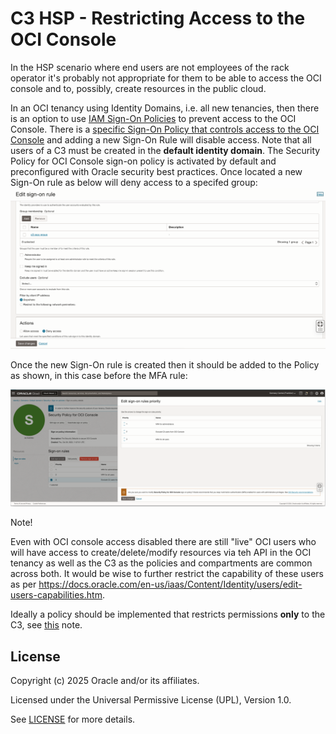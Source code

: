 # C3 HSP - Restricting Access to the OCI Console

In the HSP scenario where end users are not employees of the rack
operator it's probably not appropriate for them to be able to access the
OCI console and to, possibly, create resources in the public cloud.

In an OCI tenancy using Identity Domains, i.e. all new tenancies, then
there is an option to use [IAM Sign-On
Policies](https://docs.oracle.com/en-us/iaas/Content/Identity/signonpolicies/managingsignonpolicies.htm#understand-sign-policies)
to prevent access to the OCI Console. There is a [specific Sign-On
Policy that controls access to the OCI
Console](https://docs.oracle.com/en-us/iaas/Content/Identity/signonpolicies/managingsignonpolicies.htm#understand-sign-policies__securitypolicy-console-signonpolicy)
and adding a new Sign-On Rule will disable access. Note that all users
of a C3 must be created in the **default identity domain**. The Security
Policy for OCI Console sign-on policy is activated by default and
preconfigured with Oracle security best practices. Once located a new
Sign-On rule as below will deny access to a specifed group:  
![](./files/media/image1.png)

Once the new Sign-On rule is created then it should be added to the
Policy as shown, in this case before the MFA rule: 

![](./files/media/image2.png)

Note!

Even with OCI console access disabled there are still "live" OCI users
who will have access to create/delete/modify resources via teh API in the OCI tenancy
as well as the C3 as the policies and compartments are common across
both. It would be wise to further restrict the capability of these users
as per
<https://docs.oracle.com/en-us/iaas/Content/Identity/users/edit-users-capabilities.htm>.   
  
Ideally a policy should be implemented that restricts permissions **only** to the C3, see [this](../iam-policies-for-isolation/README.md) note.

## License

Copyright (c) 2025 Oracle and/or its affiliates.

Licensed under the Universal Permissive License (UPL), Version 1.0.

See [LICENSE](https://github.com/oracle-devrel/technology-engineering/blob/main/LICENSE) for more details.